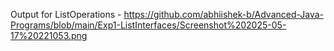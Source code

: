Output for ListOperations - https://github.com/abhiishek-b/Advanced-Java-Programs/blob/main/Exp1-ListInterfaces/Screenshot%202025-05-17%20221053.png
